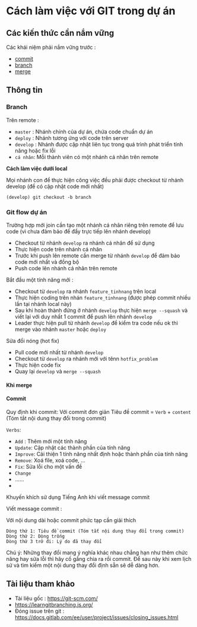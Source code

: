 # Cách làm việc với GIT trong dự án

## Các kiến thức cần nắm vững

Các khái niệm phải nắm vững trước : 

* [commit](https://git-scm.com/docs/git-commit)
* [branch](https://backlog.com/git-tutorial/vn/stepup/stepup1_1.html)
* [merge](https://git-scm.com/docs/git-merge)

## Thông tin

### Branch

Trên remote : 
* `master` : Nhánh chính của dự án, chứa code chuẩn dự án 
* `deploy` : Nhánh tương ứng với code trên server
* `develop` : Nhánh được cập nhật liên tục trong quá trình phát triển  tính năng hoặc fix lỗi
* `cá nhân`: Mỗi thành  viên có một nhánh cá nhân trên remote

**Cách làm việc dưới local**

Mọi nhánh con để thực hiện công việc  đều phải được checkout từ nhánh develop (để có cập nhật code mới nhất)

`(develop) git checkout -b branch`

### Git flow dự án

Trường hợp mới join cần tạo một nhánh cá nhân riêng trên remote để lưu code (vì chưa đảm bảo để đẩy trực tiếp lên nhánh develop)
* Checkout từ nhánh `develop` ra nhánh cá nhân để sử dụng
* Thực hiện code trên nhánh cá nhân
* Trước khi push lên remote cần merge từ nhánh `develop` để đảm bảo code mới nhất và đồng bộ
* Push code lên nhánh cá nhân trên remote

Bắt đầu một tính năng mới : 
* Checkout từ `develop` ra nhánh `feature_tinhnang` trên local
* Thực hiện coding trên nhán `feature_tinhnang` (được phép commit nhiều lần tại nhánh local này)
* Sau khi hoàn thành đứng ở nhánh `develop` thực hiện `merge --squash` và viết lại với duy nhất 1 commit để push lên nhánh `develop`
* Leader thực hiện pull từ nhánh `develop` để kiểm tra code nếu ok thì merge vào nhánh `master` hoặc `deploy`

Sửa đổi nóng (hot fix)
* Pull code mới nhất từ nhánh `develop`
* Checkout từ `develop` ra nhánh mới với tênn `hotfix_problem`
* Thực hiện code fix
* Quay lại `develop` và `merge --squash` 
 
#### Khi merge



#### Commit

Quy định khi commit:
Với commit đơn giản
Tiêu đề commit = `Verb` + `content` (Tóm tắt nội dung thay đổi trong commit)

`Verbs`: 

* `Add` : Thêm mới một tính năng
* `Update`: Cập nhật các thành phần của tính năng
* `Improve`: Cải thiện 1 tính năng nhất định hoặc thành phần của tính năng
* `Remove`: Xoá file, xoá code, ...
* `Fix`: Sửa lỗi cho một vấn đề
* `Change`
* ......
* 
Khuyến khích sử dụng Tiếng Anh khi viết message commit

Viết message commit : 

Với nội dung dài hoặc commit phức tạp cần giải thích 
```
Dòng thứ 1: Tiêu đề commit (Tóm tắt nội dung thay đổi trong commit)
Dòng thứ 2: Dòng trống
Dòng thứ 3 trở đi: Lý do đã thay đổi
```

Chú ý: Những thay đổi mang ý nghĩa khác nhau chẳng hạn như thêm chức năng hay sửa lỗi thì hãy cố gắng chia ra rồi commit. Để sau này khi xem lịch sử và tìm kiếm một nội dung thay đổi định sẵn sẽ dễ dàng hơn.

## Tài liệu tham khảo
* Tài liệu gốc : https://git-scm.com/
* https://learngitbranching.js.org/
* Đóng issue trên git : https://docs.gitlab.com/ee/user/project/issues/closing_issues.html



